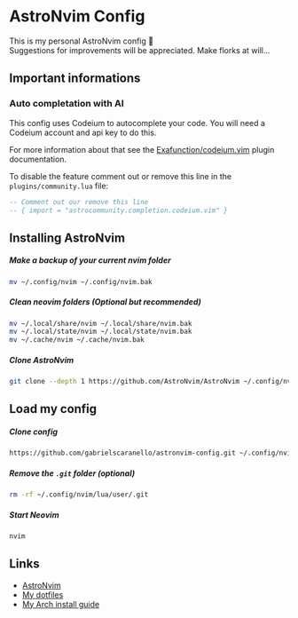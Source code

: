 # AstroNvim Config

This is my personal AstroNvim config 🫣  
Suggestions for improvements will be appreciated. Make florks at will...

## Important informations

### Auto completation with AI

This config uses Codeium to autocomplete your code. You will need a Codeium account and api key to do this.

For more information about that see the [Exafunction/codeium.vim](https://github.com/Exafunction/codeium.vim) plugin documentation.

To disable the feature comment out or remove this line in the `plugins/community.lua` file:

```lua
-- Comment out our remove this line
-- { import = "astrocommunity.completion.codeium.vim" }
```

## Installing AstroNvim

##### Make a backup of your current nvim folder

```bash
mv ~/.config/nvim ~/.config/nvim.bak
```

##### Clean neovim folders (Optional but recommended)

```bash
mv ~/.local/share/nvim ~/.local/share/nvim.bak
mv ~/.local/state/nvim ~/.local/state/nvim.bak
mv ~/.cache/nvim ~/.cache/nvim.bak
```

##### Clone AstroNvim

```bash
git clone --depth 1 https://github.com/AstroNvim/AstroNvim ~/.config/nvim
```

## Load my config

##### Clone config

```bash
https://github.com/gabrielscaranello/astronvim-config.git ~/.config/nvim/lua/user
```

##### Remove the `.git` folder (optional)

```bash
rm -rf ~/.config/nvim/lua/user/.git
```

##### Start Neovim

```bash
nvim
```

## Links

- [AstroNvim](https://astronvim.com/)
- [My dotfiles](https://github.com/gabrielscaranello/dotfiles)
- [My Arch install guide](https://github.com/gabrielscaranello/arch)
